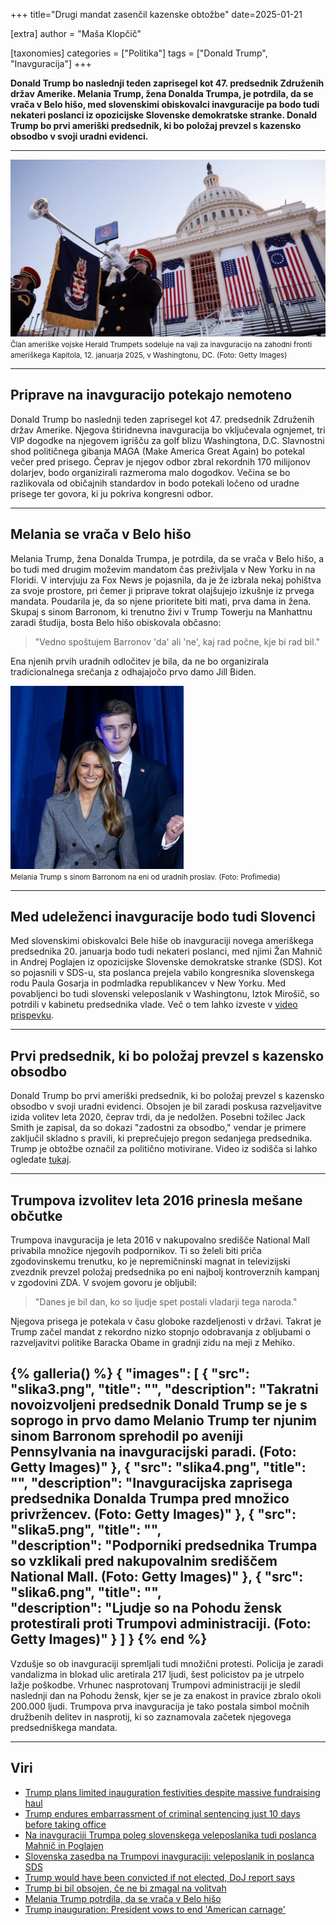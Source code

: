 +++
title="Drugi mandat zasenčil kazenske obtožbe"
date=2025-01-21

[extra]
author = "Maša Klopčič"

[taxonomies]
categories = ["Politika"]
tags = ["Donald Trump", "Inavguracija"]
+++

**Donald Trump bo naslednji teden zaprisegel kot 47. predsednik Združenih držav Amerike. Melania Trump, žena Donalda Trumpa, je potrdila, da se vrača v Belo hišo, med slovenskimi obiskovalci inavguracije pa bodo tudi nekateri poslanci iz opozicijske Slovenske demokratske stranke. Donald Trump bo prvi ameriški predsednik, ki bo položaj prevzel s kazensko obsodbo v svoji uradni evidenci.**

<!-- more -->

---

![Član ameriške vojske Herald Trumpets sodeluje na vaji za inavguracijo.](slika1.jpg)\
<small>Član ameriške vojske Herald Trumpets sodeluje na vaji za inavguracijo na zahodni fronti ameriškega Kapitola, 12. januarja 2025, v Washingtonu, DC. (Foto: Getty Images)</small>

---

## Priprave na inavguracijo potekajo nemoteno

Donald Trump bo naslednji teden zaprisegel kot 47. predsednik Združenih držav Amerike. Njegova štiridnevna inavguracija bo vključevala ognjemet, tri VIP dogodke na njegovem igrišču za golf blizu Washingtona, D.C. Slavnostni shod političnega gibanja MAGA (Make America Great Again) bo potekal večer pred prisego. Čeprav je njegov odbor zbral rekordnih 170 milijonov dolarjev, bodo organizirali razmeroma malo dogodkov. Večina se bo razlikovala od običajnih standardov in bodo potekali ločeno od uradne prisege ter govora, ki ju pokriva kongresni odbor.

---

## Melania se vrača v Belo hišo

Melania Trump, žena Donalda Trumpa, je potrdila, da se vrača v Belo hišo, a bo tudi med drugim moževim mandatom čas preživljala v New Yorku in na Floridi. V intervjuju za Fox News je pojasnila, da je že izbrala nekaj pohištva za svoje prostore, pri čemer ji priprave tokrat olajšujejo izkušnje iz prvega mandata. Poudarila je, da so njene prioritete biti mati, prva dama in žena. Skupaj s sinom Barronom, ki trenutno živi v Trump Towerju na Manhattnu zaradi študija, bosta Belo hišo obiskovala občasno:

> "Vedno spoštujem Barronov 'da' ali 'ne', kaj rad počne, kje bi rad bil."

Ena njenih prvih uradnih odločitev je bila, da ne bo organizirala tradicionalnega srečanja z odhajajočo prvo damo Jill Biden.

![Melania Trump s sinom Barronom.](slika2.jpg)\
<small>Melania Trump s sinom Barronom na eni od uradnih proslav. (Foto: Profimedia)</small>

---

## Med udeleženci inavguracije bodo tudi Slovenci

Med slovenskimi obiskovalci Bele hiše ob inavguraciji novega ameriškega predsednika 20. januarja bodo tudi nekateri poslanci, med njimi Žan Mahnič in Andrej Poglajen iz opozicijske Slovenske demokratske stranke (SDS). Kot so pojasnili v SDS-u, sta poslanca prejela vabilo kongresnika slovenskega rodu Paula Gosarja in podmladka republikancev v New Yorku. Med povabljenci bo tudi slovenski veleposlanik v Washingtonu, Iztok Mirošič, so potrdili v kabinetu predsednika vlade. Več o tem lahko izveste v [video prispevku](https://www.24ur.com/novice/slovenija/slovenska-zasedba-na-trumpovi-inavguraciji-veleposlanik-in-poslanca-sds.html).

---

## Prvi predsednik, ki bo položaj prevzel s kazensko obsodbo

Donald Trump bo prvi ameriški predsednik, ki bo položaj prevzel s kazensko obsodbo v svoji uradni evidenci. Obsojen je bil zaradi poskusa razveljavitve izida volitev leta 2020, čeprav trdi, da je nedolžen. Posebni tožilec Jack Smith je zapisal, da so dokazi "zadostni za obsodbo," vendar je primere zaključil skladno s pravili, ki preprečujejo pregon sedanjega predsednika. Trump je obtožbe označil za politično motivirane. Video iz sodišča si lahko ogledate [tukaj](https://edition.cnn.com/2025/01/10/politics/trump-sentencing-embarrassment-analysis/index.html).

---

## Trumpova izvolitev leta 2016 prinesla mešane občutke

Trumpova inavguracija je leta 2016 v nakupovalno središče National Mall privabila množice njegovih podpornikov. Ti so želeli biti priča zgodovinskemu trenutku, ko je nepremičninski magnat in televizijski zvezdnik prevzel položaj predsednika po eni najbolj kontroverznih kampanj v zgodovini ZDA. V svojem govoru je obljubil:

> "Danes je bil dan, ko so ljudje spet postali vladarji tega naroda."

Njegova prisega je potekala v času globoke razdeljenosti v državi. Takrat je Trump začel mandat z rekordno nizko stopnjo odobravanja z obljubami o razveljavitvi politike Baracka Obame in gradnji zidu na meji z Mehiko.

{% galleria() %}
{
  "images": [
    {
      "src": "slika3.png",
      "title": "",
      "description": "Takratni novoizvoljeni predsednik Donald Trump se je s soprogo in prvo damo Melanio Trump ter njunim sinom Barronom sprehodil po aveniji Pennsylvania na inavguracijski paradi. (Foto: Getty Images)"
    },
    {
      "src": "slika4.png",
      "title": "",
      "description": "Inavguracijska zaprisega predsednika Donalda Trumpa pred množico privržencev. (Foto: Getty Images)"
    },
    {
      "src": "slika5.png",
      "title": "",      
      "description": "Podporniki predsednika Trumpa so vzklikali pred nakupovalnim središčem National Mall. (Foto: Getty Images)"
    },
    {
      "src": "slika6.png",
      "title": "",      
      "description": "Ljudje so na Pohodu žensk protestirali proti Trumpovi administraciji. (Foto: Getty Images)"
    }
  ]
}
{% end %}
---

Vzdušje so ob inavguraciji spremljali tudi množični protesti. Policija je zaradi vandalizma in blokad ulic aretirala 217 ljudi, šest policistov pa je utrpelo lažje poškodbe. Vrhunec nasprotovanj Trumpovi administraciji je sledil naslednji dan na Pohodu žensk, kjer se je za enakost in pravice zbralo okoli 200.000 ljudi. Trumpova prva inavguracija je tako postala simbol močnih družbenih delitev in nasprotij, ki so zaznamovala začetek njegovega predsedniškega mandata.

---

## Viri

- [Trump plans limited inauguration festivities despite massive fundraising haul](https://www.cnbc.com/2025/01/13/trump-inauguration-schedule-maga-rally-fireworks-show.html)
- [Trump endures embarrassment of criminal sentencing just 10 days before taking office](https://edition.cnn.com/2025/01/10/politics/trump-sentencing-embarrassment-analysis/index.html)
- [Na inavguraciji Trumpa poleg slovenskega veleposlanika tudi poslanca Mahnič in Poglajen](https://www.rtvslo.si/slovenija/na-inavguraciji-trumpa-poleg-slovenskega-veleposlanika-tudi-poslanca-mahnic-in-poglajen/732751)
- [Slovenska zasedba na Trumpovi inavguraciji: veleposlanik in poslanca SDS](https://www.24ur.com/novice/slovenija/slovenska-zasedba-na-trumpovi-inavguraciji-veleposlanik-in-poslanca-sds.html)
- [Trump would have been convicted if not elected, DoJ report says](https://www.bbc.com/news/articles/cpqld79pxeqo)
- [Trump bi bil obsojen, če ne bi zmagal na volitvah](https://www.24ur.com/novice/tujina/trump-bi-bil-obsojen-ce-ne-bi-zmagal-na-volitvah.html)
- [Melania Trump potrdila, da se vrača v Belo hišo](https://www.24ur.com/popin/tuja-scena/melania-trump-potrdila-da-se-vraca-v-belo-hiso.html)
- [Trump inauguration: President vows to end 'American carnage'](https://www.bbc.com/news/world-us-canada-38688507)
